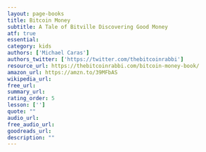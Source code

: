 ```yaml
---
layout: page-books
title: Bitcoin Money
subtitle: A Tale of Bitville Discovering Good Money
atf: true
essential: 
category: kids
authors: ['Michael Caras']
authors_twitter: ['https://twitter.com/thebitcoinrabbi']
resource_url: https://thebitcoinrabbi.com/bitcoin-money-book/
amazon_url: https://amzn.to/39MFbAS
wikipedia_url: 
free_url: 
summary_url: 
rating_order: 5
lesson: ['']
quote: ""
audio_url: 
free_audio_url: 
goodreads_url: 
description: ""
---
```

